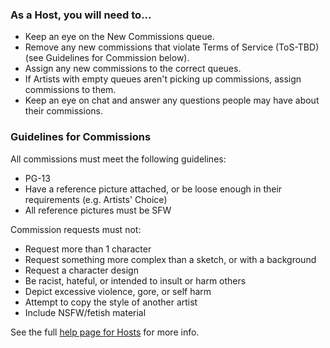 ### As a Host, you will need to...

* Keep an eye on the New Commissions queue.
* Remove any new commissions that violate Terms of Service (ToS-TBD) (see Guidelines for Commission below).
* Assign any new commissions to the correct queues.
* If Artists with empty queues aren't picking up commissions, assign commissions to them.
* Keep an eye on chat and answer any questions people may have about their commissions.

### Guidelines for Commissions

All commissions must meet the following guidelines:

* PG-13
* Have a reference picture attached, or be loose enough in their requirements (e.g. Artists' Choice)
* All reference pictures must be SFW

Commission requests must not: 

* Request more than 1 character
* Request something more complex than a sketch, or with a background
* Request a character design
* Be racist, hateful, or intended to insult or harm others
* Depict excessive violence, gore, or self harm
* Attempt to copy the style of another artist
* Include NSFW/fetish material


See the full <a href="/host_help" target="_blank">help page for Hosts</a> for more info.